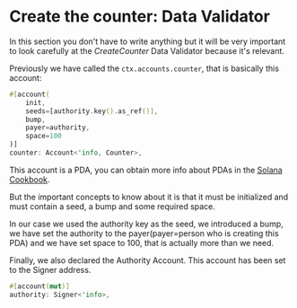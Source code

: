 # Create the counter: Data Validator

In this section you don't have to write anything but it will be very important to look carefully at the _CreateCounter_ Data Validator because it's relevant.

Previously we have called the `ctx.accounts.counter`, that is basically this account:

```rust
#[account(
    init,
    seeds=[authority.key().as_ref()],
    bump,
    payer=authority,
    space=100
)]
counter: Account<'info, Counter>,
```

This account is a PDA, you can obtain more info about PDAs in the [Solana Cookbook](https://solanacookbook.com/core-concepts/pdas.html#facts).

But the important concepts to know about it is that it must be initialized and must contain a seed, a bump and some required space.

In our case we used the authority key as the seed, we introduced a bump, we have set the authority to the payer(payer=person who is creating this PDA) and we have set space to 100, that is actually more than we need.

Finally, we also declared the Authority Account. This account has been set to the Signer address.

```rust
#[account(mut)]
authority: Signer<'info>,
```
